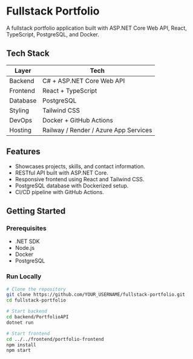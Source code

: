 # Fullstack Portfolio

A fullstack portfolio application built with ASP.NET Core Web API, React, TypeScript, PostgreSQL, and Docker.

## Tech Stack

| Layer      | Tech                                |
|------------|-------------------------------------|
| Backend    | C# + ASP.NET Core Web API           |
| Frontend   | React + TypeScript                  |
| Database   | PostgreSQL                          |
| Styling    | Tailwind CSS                        |
| DevOps     | Docker + GitHub Actions             |
| Hosting    | Railway / Render / Azure App Services | Not decided

## Features

- Showcases projects, skills, and contact information.
- RESTful API built with ASP.NET Core.
- Responsive frontend using React and Tailwind CSS.
- PostgreSQL database with Dockerized setup.
- CI/CD pipeline with GitHub Actions.

## Getting Started

### Prerequisites

- .NET SDK
- Node.js
- Docker
- PostgreSQL

### Run Locally

```bash
# Clone the repository
git clone https://github.com/YOUR_USERNAME/fullstack-portfolio.git
cd fullstack-portfolio

# Start backend
cd backend/PortfolioAPI
dotnet run

# Start frontend
cd ../../frontend/portfolio-frontend
npm install
npm start
